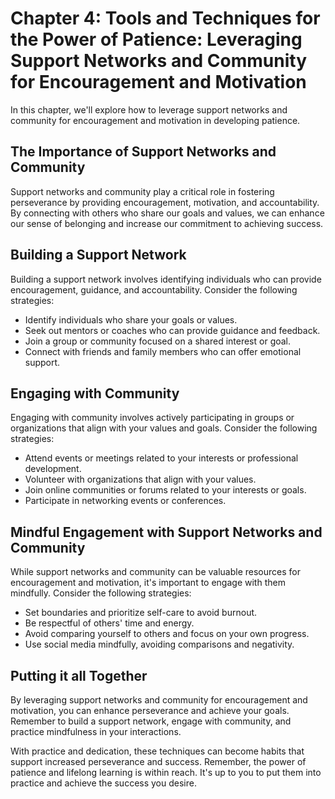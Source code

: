 Chapter 4: Tools and Techniques for the Power of Patience: Leveraging Support Networks and Community for Encouragement and Motivation
=====================================================================================================================================

In this chapter, we'll explore how to leverage support networks and community for encouragement and motivation in developing patience.

The Importance of Support Networks and Community
------------------------------------------------

Support networks and community play a critical role in fostering perseverance by providing encouragement, motivation, and accountability. By connecting with others who share our goals and values, we can enhance our sense of belonging and increase our commitment to achieving success.

Building a Support Network
--------------------------

Building a support network involves identifying individuals who can provide encouragement, guidance, and accountability. Consider the following strategies:

* Identify individuals who share your goals or values.
* Seek out mentors or coaches who can provide guidance and feedback.
* Join a group or community focused on a shared interest or goal.
* Connect with friends and family members who can offer emotional support.

Engaging with Community
-----------------------

Engaging with community involves actively participating in groups or organizations that align with your values and goals. Consider the following strategies:

* Attend events or meetings related to your interests or professional development.
* Volunteer with organizations that align with your values.
* Join online communities or forums related to your interests or goals.
* Participate in networking events or conferences.

Mindful Engagement with Support Networks and Community
------------------------------------------------------

While support networks and community can be valuable resources for encouragement and motivation, it's important to engage with them mindfully. Consider the following strategies:

* Set boundaries and prioritize self-care to avoid burnout.
* Be respectful of others' time and energy.
* Avoid comparing yourself to others and focus on your own progress.
* Use social media mindfully, avoiding comparisons and negativity.

Putting it all Together
-----------------------

By leveraging support networks and community for encouragement and motivation, you can enhance perseverance and achieve your goals. Remember to build a support network, engage with community, and practice mindfulness in your interactions.

With practice and dedication, these techniques can become habits that support increased perseverance and success. Remember, the power of patience and lifelong learning is within reach. It's up to you to put them into practice and achieve the success you desire.
